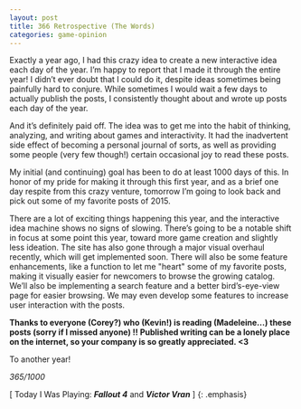 ```yaml
---
layout: post
title: 366 Retrospective (The Words)
categories: game-opinion
---
```

Exactly a year ago, I had this crazy idea to create a new interactive idea each day of the year.  I’m happy to report that I made it through the entire year!  I didn’t ever doubt that I could do it, despite ideas sometimes being painfully hard to conjure.  While sometimes I would wait a few days to actually publish the posts, I consistently thought about and wrote up posts each day of the year.

And it’s definitely paid off.  The idea was to get me into the habit of thinking, analyzing, and writing about games and interactivity.  It had the inadvertent side effect of becoming a personal journal of sorts, as well as providing some people (very few though!) certain occasional joy to read these posts.

My initial (and continuing) goal has been to do at least 1000 days of this.  In honor of my pride for making it through this first year, and as a brief one day respite from this crazy venture, tomorrow I’m going to look back and pick out some of my favorite posts of 2015.

There are a lot of exciting things happening this year, and the interactive idea machine shows no signs of slowing.  There’s going to be a notable shift in focus at some point this year, toward more game creation and slightly less ideation.  The site has also gone through a major visual overhaul recently, which will get implemented soon. There will also be some feature enhancements, like a function to let me "heart" some of my favorite posts, making it visually easier for newcomers to browse the growing catalog.  We’ll also be implementing a search feature and a better bird’s-eye-view page for easier browsing.  We may even develop some features to increase user interaction with the posts.

**Thanks to everyone (Corey?) who (Kevin!) is reading (Madeleine...) these posts (sorry if I missed anyone) !! Published writing can be a lonely place on the internet, so your company is so greatly appreciated. <3**

To another year!

*365/1000*

[ Today I Was Playing: ***Fallout 4*** and ***Victor Vran***  ]
{: .emphasis}